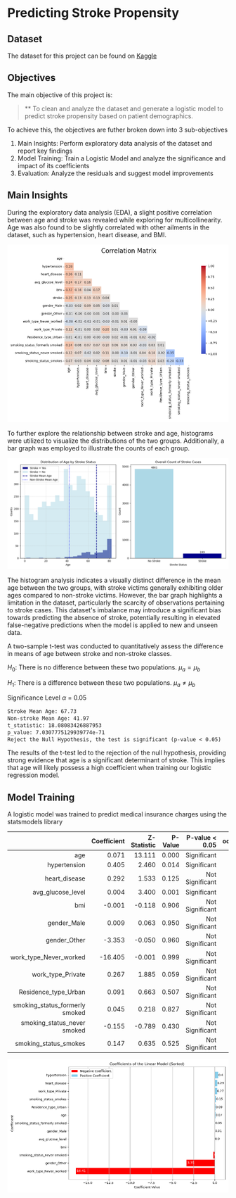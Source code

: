# Predicting Stroke Propensity
 

## Dataset

The dataset for this project can be found on [Kaggle](https://www.kaggle.com/datasets/fedesoriano/stroke-prediction-dataset)

## Objectives

The main objective of this project is:

> ** To clean and analyze the dataset and generate a logistic model to predict stroke propensity based on patient demographics.

To achieve this, the objectives are futher broken down into 3 sub-objectives
1. Main Insights: Perform exploratory data analysis of the dataset and report key findings
2. Model Training: Train a Logistic Model and analyze the significance and impact of its coefficients
3. Evaluation: Analyze the residuals and suggest model improvements

## Main Insights

During the exploratory data analysis (EDA), a slight positive correlation between age and stroke was revealed while exploring for multicollinearity. Age was also found to be slightly correlated with other ailments in the dataset, such as hypertension, heart disease, and BMI.

![CR_mat](figures/cor_mat.png)

To further explore the relationship between stroke and age, histograms were utilized to visualize the distributions of the two groups. Additionally, a bar graph was employed to illustrate the counts of each group.

![stroke_hist](figures/stroke_histogram.png)

The histogram analysis indicates a visually distinct difference in the mean age between the two groups, with stroke victims generally exhibiting older ages compared to non-stroke victims. However, the bar graph highlights a limitation in the dataset, particularly the scarcity of observations pertaining to stroke cases. This dataset's imbalance may introduce a significant bias towards predicting the absence of stroke, potentially resulting in elevated false-negative predictions when the model is applied to new and unseen data.

A two-sample t-test was conducted to quantitatively assess the difference in means of age between stroke and non-stroke classes.

$H_0$: There is no difference between these two populations. $\mu_a = \mu_b$

$H_1$: There is a difference between these two populations. $\mu_a \neq \mu_b$

Significance Level $\alpha$ = 0.05

```shell
Stroke Mean Age: 67.73
Non-stroke Mean Age: 41.97
t_statistic: 18.08083426887953
p_value: 7.0307775129939774e-71
Reject the Null Hypothesis, the test is significant (p-value < 0.05)
```

The results of the t-test led to the rejection of the null hypothesis, providing strong evidence that age is a significant determinant of stroke. This implies that age will likely possess a high coefficient when training our logistic regression model.

## Model Training 

A logistic model was trained to predict medical insurance charges using the statsmodels library


|                                |   Coefficient |   Z-Statistic |   P-Value |   P-value < 0.05 |   odds_ratio |    VIF |
|-------------------------------:|--------------:|--------------:|----------:|-----------------:|-------------:|-------:|
|                            age |         0.071 |        13.111 |     0.000 |      Significant |        1.073 |  6.695 |
|                   hypertension |         0.405 |         2.460 |     0.014 |      Significant |        1.499 |  1.205 |
|                  heart_disease |         0.292 |         1.533 |     0.125 |  Not Significant |        1.339 |  1.161 |
|              avg_glucose_level |         0.004 |         3.400 |     0.001 |      Significant |        1.004 |  6.188 |
|                            bmi |        -0.001 |        -0.118 |     0.906 |  Not Significant |        0.999 | 10.439 |
|                    gender_Male |         0.009 |         0.063 |     0.950 |  Not Significant |        1.009 |  1.673 |
|                   gender_Other |        -3.353 |        -0.050 |     0.960 |  Not Significant |        0.035 |  1.002 |
|         work_type_Never_worked |       -16.405 |        -0.001 |     0.999 |  Not Significant |        0.000 |  1.017 |
|              work_type_Private |         0.267 |         1.885 |     0.059 |  Not Significant |        1.306 |  2.526 |
|           Residence_type_Urban |         0.091 |         0.663 |     0.507 |  Not Significant |        1.096 |  1.936 |
| smoking_status_formerly smoked |         0.045 |         0.218 |     0.827 |  Not Significant |        1.046 |  1.858 |
|    smoking_status_never smoked |        -0.155 |        -0.789 |     0.430 |  Not Significant |        0.857 |  2.574 |
|          smoking_status_smokes |         0.147 |         0.635 |     0.525 |  Not Significant |        1.158 |  1.676 |


![model_coeff](figures/log_coeff.png)

